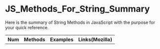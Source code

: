 # JS_Methods_For_String_Summary
Here is the summary of String Methods in JavaScript with the purpose for your quick reference.

<table>
  <tbody>
    <tr>
      <th>Num</th>
      <th align="center">Methods</th>
      <th align="center">Examples</th>
      <th align="center">Links(Mozilla)</th>
    </tr>
  </tbody>
</table>  
